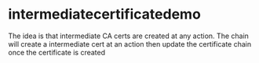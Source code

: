 # intermediatecertificatedemo

The idea is that intermediate CA certs are created at any action. The chain will create a intermediate cert at an action then update the certificate chain once the certificate is created
